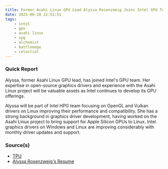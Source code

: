```yaml
---
title: Former Asahi Linux GPU Lead Alyssa Rosenzweig Joins Intel GPU Team
date: 2025-08-28 22:51:51
tags:
    - intel
    - gpu
    - asahi linux
    - xpg
    - alchemist
    - battlemage
    - celestial
---
```


### Quick Report

Alyssa, former Asahi Linux GPU lead, has joined Intel\'s GPU team. Her expertise in open-source graphics drivers and experience with the Asahi Linux project will be valuable assets as Intel continues to develop its GPU offerings.
<!-- more -->

Alyssa will be part of Intel HPG team focusing on OpenGL and Vulkan drivers on Linux improving their performance and compatibility. She has a strong background in graphics driver development, having worked on the Asahi Linux project to bring support for Apple Silicon GPUs to Linux. Intel graphics drivers on Windows and Linux are improving considerably with monthly driver updates and support.

### Source(s)

- [TPU][def]
- [Alyssa Rosenzweig\'s Resume][def2]

[def]: https://www.techpowerup.com/340399/former-asahi-linux-gpu-driver-lead-jumps-ship-to-intel-gpu-driver-development
[def2]: https://rosenzweig.io/resume-en.pdf
